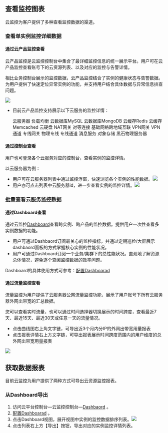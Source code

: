 ## 查看监控图表

云监控为客户提供了多种查看监控数据的渠道。

### 查看单实例监控详细数据

#### 通过云产品监控查看

云产品监控是云监控控制台中集合了最详细监控信息的统一展示平台。用户可在云产品监控查看账号下的云资源列表、以及对应的监控与告警详情。

相比业务控制台展示的监控数据，云产品监控结合了实例的健康状态与告警数据。为用户提供了快速定位异常实例的功能，并支持用户结合具体数据与异常信息排查问题。

![](http://mc.qcloudimg.com/static/img/d80ab68f3bad08e9f6166f18e5ded136/image.png)

* 目前云产品监控支持展示以下云服务的监控详情：

  云服务器
  负载均衡
  云数据库MySQL
  云数据库MongoDB
  云缓存Redis
  云缓存Memcached
  云硬盘
  NAT网关
  对等连接
  基础网络跨地域互联
  VPN网关
  VPN通道
  专线网关
  物理专线
  专线通道
  消息服务
  对象存储
  黑石物理服务器

#### 通过控制台查看

用户也可登录各个云服务对应的控制台，查看实例的监控详情。

以云服务器为例：

* 用户可在云服务器列表中通过监控浮窗，快速浏览各个实例的性能数据。![](http://mc.qcloudimg.com/static/img/5b8113f6bd884d5fc335ebb10291afe2/image.png)
* 用户亦可点击列表中云服务器id，进一步查看实例的监控详情。![](http://mc.qcloudimg.com/static/img/d57de107219359080d548a7cdcc11f4c/image.png)

### 批量查看云服务监控数据

#### 通过Dashboard查看

通过云监控[Dashboard](https://cloud.tencent.com/document/product/248/13118)查看跨实例、跨产品的监控数据。提供用户一次性查看多实例数据的功能。

* 用户可通过Dashbaord订阅最关心的监控指标，并通过定期巡检/大屏展示dashbaord面板的方式掌握核心实例的性能状况。
* 用户可通过Dashboard订阅一个业务/集群下的总性能状况。直观地了解资源总体情况，避免逐个查阅监控数据的效率问题。

Dashboard的具体使用方式可参考：[配置Dashboarad](https://cloud.tencent.com/document/product/248/13119)

#### 通过流量监控查看

流量监控为用户提供了云服务器公网流量监控功能，展示了用户账号下所有云服务器外网出带宽的汇总数据。

您可以查看实时流量，也可以通过时间选择器切换展示的时间跨度，查看最近7天、最近15天、最近30天或任意一天的流量情况。

- 点击曲线图右上角文字链，可导出近3个月内分IP的外网出带宽用量报表
- 点击报表详情右上方文字链，可导出报表展示时间跨度范围内的用户维度的总外网出带宽用量报表

![](http://mc.qcloudimg.com/static/img/9b852f6d5b77d9144762045a82d1e203/image.png)

## 获取数据报表

目前云监控为用户提供了两种方式可导出云资源监控报表。

### 从Dashboard导出

1. 访问云平台控制台—云监控控制台—[Dashbaord](https://console.cloud.tencent.com/monitor/dashboard) 。
2. [配置Dashboarad](https://cloud.tencent.com/document/product/248/13119) 。
3. 点击Dashboard视图，展开视图中实例的监控数据排序列表。![](http://mc.qcloudimg.com/static/img/a9b8500c95898ea71253ebceea93078c/image.jpg)
4. 点击列表右上方【导出】按钮，导出对应的实例监控详情列表。
